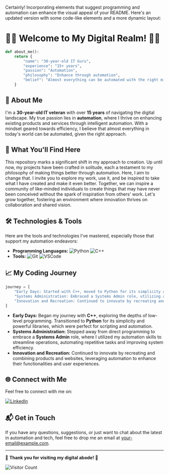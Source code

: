 Certainly! Incorporating elements that suggest programming and automation can enhance the visual appeal of your README. Here's an updated version with some code-like elements and a more dynamic layout:

# 👨‍💻 **Welcome to My Digital Realm!** 👨‍💻

```python
def about_me():
    return {
        "name": "30-year-old IT Guru",
        "experience": "15+ years",
        "passion": "Automation",
        "philosophy": "Enhance through automation",
        "belief": "Almost everything can be automated with the right mindset"
    }
```

## 🚀 About Me

I'm a **30-year-old IT veteran** with over **15 years** of navigating the digital landscape. My true passion lies in **automation**, where I thrive on enhancing existing products and services through intelligent automation. With a mindset geared towards efficiency, I believe that almost everything in today's world can be automated, given the right approach.

## 🌟 What You'll Find Here

This repository marks a significant shift in my approach to creation. Up until now, my projects have been crafted in solitude, each a testament to my philosophy of making things better through automation. Here, I aim to change that. I invite you to explore my work, use it, and be inspired to take what I have created and make it even better. Together, we can inspire a community of like-minded individuals to create things that may have never been conceived without the spark of inspiration from others' work. Let's grow together, fostering an environment where innovation thrives on collaboration and shared vision.

## 🛠️ Technologies & Tools

Here are the tools and technologies I've mastered, especially those that support my automation endeavors:

- **Programming Languages:** ![Python](https://img.shields.io/badge/-Python-3776AB?style=flat-square&logo=python&logoColor=white) ![C++](https://img.shields.io/badge/-C%2B%2B-00599C?style=flat-square&logo=c%2B%2B&logoColor=white)
- **Tools:** ![Git](https://img.shields.io/badge/-Git-F05032?style=flat-square&logo=git&logoColor=white) ![VSCode](https://img.shields.io/badge/-VSCode-007ACC?style=flat-square&logo=visual-studio-code&logoColor=white)

## 📈 My Coding Journey

```python
journey = [
    "Early Days: Started with C++, moved to Python for its simplicity and powerful libraries.",
    "Systems Administration: Embraced a Systems Admin role, utilizing automation to streamline operations.",
    "Innovation and Recreation: Continued to innovate by recreating and combining products and websites."
]
```

- **Early Days:** Began my journey with **C++**, exploring the depths of low-level programming. Transitioned to **Python** for its simplicity and powerful libraries, which were perfect for scripting and automation.
- **Systems Administration:** Stepped away from direct programming to embrace a **Systems Admin** role, where I utilized my automation skills to streamline operations, automating repetitive tasks and improving system efficiency.
- **Innovation and Recreation:** Continued to innovate by recreating and combining products and websites, leveraging automation to enhance their functionalities and user experiences.

## 🌐 Connect with Me

Feel free to connect with me on:

[![LinkedIn](https://img.shields.io/badge/-LinkedIn-0077B5?style=flat-square&logo=linkedin&logoColor=white)](https://www.linkedin.com/)

## 📬 Get in Touch

If you have any questions, suggestions, or just want to chat about the latest in automation and tech, feel free to drop me an email at [your-email@example.com](mailto:your-email@example.com).

---

🌟 **Thank you for visiting my digital abode!** 🌟

![Visitor Count](https://visitor-badge.glitch.me/badge?page_id=your-github-username.your-repo)
